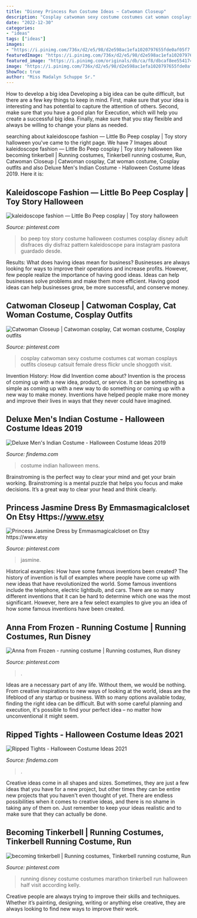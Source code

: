 ```yaml
---
title: "Disney Princess Run Costume Ideas ~ Catwoman Closeup"
description: "Cosplay catwoman sexy costume costumes cat woman cosplays outfits closeup catsuit female dress flickr uncle shoggoth visit"
date: "2022-12-30"
categories:
- "ideas"
tags: ["ideas"]
images:
- "https://i.pinimg.com/736x/d2/e5/98/d2e598ac1efa1020797655fde0af05f7.jpg"
featuredImage: "https://i.pinimg.com/736x/d2/e5/98/d2e598ac1efa1020797655fde0af05f7.jpg"
featured_image: "https://i.pinimg.com/originals/db/ca/f8/dbcaf8ee554174779523e8fa9684cde9.jpg"
image: "https://i.pinimg.com/736x/d2/e5/98/d2e598ac1efa1020797655fde0af05f7.jpg"
ShowToc: true
author: "Miss Madalyn Schuppe Sr."
---
```



How to develop a big idea
Developing a big idea can be quite difficult, but there are a few key things to keep in mind. First, make sure that your idea is interesting and has potential to capture the attention of others. Second, make sure that you have a good plan for Execution, which will help you create a successful big idea. Finally, make sure that you stay flexible and always be willing to change your plans as needed.

	

		
searching about kaleidoscope fashion — Little Bo Peep cosplay | Toy story halloween you've came to the right page. We have 7 Images about kaleidoscope fashion — Little Bo Peep cosplay | Toy story halloween like becoming tinkerbell | Running costumes, Tinkerbell running costume, Run, Catwoman Closeup | Catwoman cosplay, Cat woman costume, Cosplay outfits and also Deluxe Men&#039;s Indian Costume - Halloween Costume Ideas 2019. Here it is:
		
    
## Kaleidoscope Fashion — Little Bo Peep Cosplay | Toy Story Halloween

<img loading=lazy src="https://i.pinimg.com/736x/d2/e5/98/d2e598ac1efa1020797655fde0af05f7.jpg" onerror="this.onerror=null;this.src='https://tse2.mm.bing.net/th?id=OIP.A__JdZuyUNtS_gheXLdjJgHaLP&amp;pid=15.1';" alt="kaleidoscope fashion — Little Bo Peep cosplay | Toy story halloween">

_Source: pinterest.com_

>bo peep toy story costume halloween costumes cosplay disney adult disfraces diy disfraz pattern kaleidoscope para instagram pastora guardado desde. 

	

Results: What does having ideas mean for business?
Businesses are always looking for ways to improve their operations and increase profits. However, few people realize the importance of having good ideas. Ideas can help businesses solve problems and make them more efficient. Having good ideas can help businesses grow, be more successful, and conserve money.

    
## Catwoman Closeup | Catwoman Cosplay, Cat Woman Costume, Cosplay Outfits

<img loading=lazy src="https://i.pinimg.com/736x/fe/04/5a/fe045a186d09ecf374afae266b76c87b--catwoman-cosplay-dc-cosplay.jpg" onerror="this.onerror=null;this.src='https://tse2.mm.bing.net/th?id=OIP.0B2WljosHUQ84a5HGgC0agHaLG&amp;pid=15.1';" alt="Catwoman Closeup | Catwoman cosplay, Cat woman costume, Cosplay outfits">

_Source: pinterest.com_

>cosplay catwoman sexy costume costumes cat woman cosplays outfits closeup catsuit female dress flickr uncle shoggoth visit. 

	

Invention History: How did Invention come about?
Invention is the process of coming up with a new idea, product, or service. It can be something as simple as coming up with a new way to do something or coming up with a new way to make money. Inventions have helped people make more money and improve their lives in ways that they never could have imagined.

    
## Deluxe Men&#039;s Indian Costume - Halloween Costume Ideas 2019

<img loading=lazy src="http://findema.com/wp-content/uploads/2014/10/halloween_20149658.jpg" onerror="this.onerror=null;this.src='https://tse2.mm.bing.net/th?id=OIP._KvGgK5jGW8NC5Odo-6LlAHaKl&amp;pid=15.1';" alt="Deluxe Men&#039;s Indian Costume - Halloween Costume Ideas 2019">

_Source: findema.com_

>costume indian halloween mens. 

	

Brainstroming is the perfect way to clear your mind and get your brain working. Brainstroming is a mental puzzle that helps you focus and make decisions. It’s a great way to clear your head and think clearly.

    
## Princess Jasmine Dress By Emmasmagicalcloset On Etsy Https://www.etsy

<img loading=lazy src="https://i.pinimg.com/736x/d3/5e/5e/d35e5e9ac85abec7a45f9f6bc3e44774.jpg" onerror="this.onerror=null;this.src='https://tse3.mm.bing.net/th?id=OIP.OsovVTFPBc4h1cKH-_G4swHaJ3&amp;pid=15.1';" alt="Princess Jasmine Dress by Emmasmagicalcloset on Etsy https://www.etsy">

_Source: pinterest.com_

>jasmine. 

	

Historical examples: How have some famous inventions been created?
The history of invention is full of examples where people have come up with new ideas that have revolutionized the world. Some famous inventions include the telephone, electric lightbulb, and cars. There are so many different inventions that it can be hard to determine which one was the most significant. However, here are a few select examples to give you an idea of how some famous inventions have been created.

    
## Anna From Frozen - Running Costume | Running Costumes, Run Disney

<img loading=lazy src="https://i.pinimg.com/originals/db/ca/f8/dbcaf8ee554174779523e8fa9684cde9.jpg" onerror="this.onerror=null;this.src='https://tse4.mm.bing.net/th?id=OIP.ncshCy21AHuVSrQA-d69bAHaNK&amp;pid=15.1';" alt="Anna from Frozen - running costume | Running costumes, Run disney">

_Source: pinterest.com_

>. 

	

Ideas are a necessary part of any life. Without them, we would be nothing. From creative inspirations to new ways of looking at the world, ideas are the lifeblood of any startup or business. With so many options available today, finding the right idea can be difficult. But with some careful planning and execution, it's possible to find your perfect idea – no matter how unconventional it might seem.

    
## Ripped Tights - Halloween Costume Ideas 2021

<img loading=lazy src="https://findema.com/wp-content/uploads/2014/10/halloween_201410675.jpg" onerror="this.onerror=null;this.src='https://tse1.mm.bing.net/th?id=OIP.4xRfZQ0R8zx8hsTMGnaV2gHaKl&amp;pid=15.1';" alt="Ripped Tights - Halloween Costume Ideas 2021">

_Source: findema.com_

>. 

	

Creative ideas come in all shapes and sizes. Sometimes, they are just a few ideas that you have for a new project, but other times they can be entire new projects that you haven't even thought of yet. There are endless possibilities when it comes to creative ideas, and there is no shame in taking any of them on. Just remember to keep your ideas realistic and to make sure that they can actually be done.

    
## Becoming Tinkerbell | Running Costumes, Tinkerbell Running Costume, Run

<img loading=lazy src="https://i.pinimg.com/736x/5d/e9/43/5de943d93ad136cbcc8c345319323c91--disney-marathon-half-marathon.jpg" onerror="this.onerror=null;this.src='https://tse4.mm.bing.net/th?id=OIP.nYTjLcYeib-1VgRmcEBLuQHaJ6&amp;pid=15.1';" alt="becoming tinkerbell | Running costumes, Tinkerbell running costume, Run">

_Source: pinterest.com_

>running disney costume costumes marathon tinkerbell run halloween half visit according kelly. 

	

Creative people are always trying to improve their skills and techniques. Whether it’s painting, designing, writing or anything else creative, they are always looking to find new ways to improve their work.


